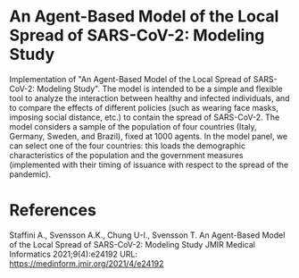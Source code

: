 # An Agent-Based Model of the Local Spread of SARS-CoV-2: Modeling Study
Implementation of "An Agent-Based Model of the Local Spread of SARS-CoV-2: Modeling Study". The model is intended to be a simple and flexible tool to analyze the interaction between healthy and infected individuals, and to compare the effects of different policies (such as wearing face masks, imposing social distance, etc.) to contain the spread of SARS-CoV-2.
The model considers a sample of the population of four countries (Italy, Germany, Sweden, and Brazil), fixed at 1000 agents. In the model panel, we can select one of the four countries: this loads the demographic characteristics of the population and the government measures (implemented with their timing of issuance with respect to the spread of the pandemic).

# References
Staffini A., Svensson A.K., Chung U-I., Svensson T.
An Agent-Based Model of the Local Spread of SARS-CoV-2: Modeling Study
JMIR Medical Informatics 2021;9(4):e24192
URL: https://medinform.jmir.org/2021/4/e24192
